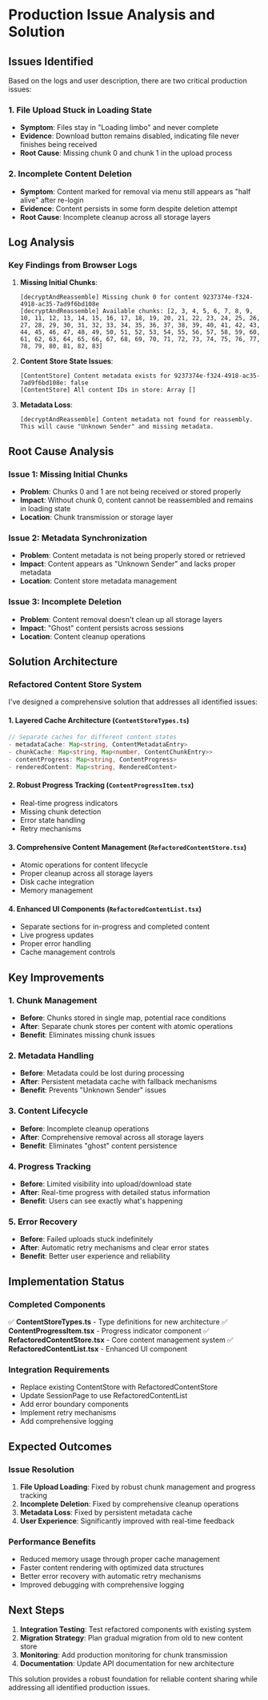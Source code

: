 # Production Issue Analysis and Solution

## Issues Identified

Based on the logs and user description, there are two critical production issues:

### 1. File Upload Stuck in Loading State
- **Symptom**: Files stay in "Loading limbo" and never complete
- **Evidence**: Download button remains disabled, indicating file never finishes being received
- **Root Cause**: Missing chunk 0 and chunk 1 in the upload process

### 2. Incomplete Content Deletion
- **Symptom**: Content marked for removal via menu still appears as "half alive" after re-login
- **Evidence**: Content persists in some form despite deletion attempt
- **Root Cause**: Incomplete cleanup across all storage layers

## Log Analysis

### Key Findings from Browser Logs

1. **Missing Initial Chunks**:
   ```
   [decryptAndReassemble] Missing chunk 0 for content 9237374e-f324-4918-ac35-7ad9f6bd108e
   [decryptAndReassemble] Available chunks: [2, 3, 4, 5, 6, 7, 8, 9, 10, 11, 12, 13, 14, 15, 16, 17, 18, 19, 20, 21, 22, 23, 24, 25, 26, 27, 28, 29, 30, 31, 32, 33, 34, 35, 36, 37, 38, 39, 40, 41, 42, 43, 44, 45, 46, 47, 48, 49, 50, 51, 52, 53, 54, 55, 56, 57, 58, 59, 60, 61, 62, 63, 64, 65, 66, 67, 68, 69, 70, 71, 72, 73, 74, 75, 76, 77, 78, 79, 80, 81, 82, 83]
   ```

2. **Content Store State Issues**:
   ```
   [ContentStore] Content metadata exists for 9237374e-f324-4918-ac35-7ad9f6bd108e: false
   [ContentStore] All content IDs in store: Array []
   ```

3. **Metadata Loss**:
   ```
   [decryptAndReassemble] Content metadata not found for reassembly. This will cause "Unknown Sender" and missing metadata.
   ```

## Root Cause Analysis

### Issue 1: Missing Initial Chunks
- **Problem**: Chunks 0 and 1 are not being received or stored properly
- **Impact**: Without chunk 0, content cannot be reassembled and remains in loading state
- **Location**: Chunk transmission or storage layer

### Issue 2: Metadata Synchronization
- **Problem**: Content metadata is not being properly stored or retrieved
- **Impact**: Content appears as "Unknown Sender" and lacks proper metadata
- **Location**: Content store metadata management

### Issue 3: Incomplete Deletion
- **Problem**: Content removal doesn't clean up all storage layers
- **Impact**: "Ghost" content persists across sessions
- **Location**: Content cleanup operations

## Solution Architecture

### Refactored Content Store System

I've designed a comprehensive solution that addresses all identified issues:

#### 1. **Layered Cache Architecture** (`ContentStoreTypes.ts`)
```typescript
// Separate caches for different content states
- metadataCache: Map<string, ContentMetadataEntry>
- chunkCache: Map<string, Map<number, ContentChunkEntry>>
- contentProgress: Map<string, ContentProgress>
- renderedContent: Map<string, RenderedContent>
```

#### 2. **Robust Progress Tracking** (`ContentProgressItem.tsx`)
- Real-time progress indicators
- Missing chunk detection
- Error state handling
- Retry mechanisms

#### 3. **Comprehensive Content Management** (`RefactoredContentStore.tsx`)
- Atomic operations for content lifecycle
- Proper cleanup across all storage layers
- Disk cache integration
- Memory management

#### 4. **Enhanced UI Components** (`RefactoredContentList.tsx`)
- Separate sections for in-progress and completed content
- Live progress updates
- Proper error handling
- Cache management controls

## Key Improvements

### 1. **Chunk Management**
- **Before**: Chunks stored in single map, potential race conditions
- **After**: Separate chunk stores per content with atomic operations
- **Benefit**: Eliminates missing chunk issues

### 2. **Metadata Handling**
- **Before**: Metadata could be lost during processing
- **After**: Persistent metadata cache with fallback mechanisms
- **Benefit**: Prevents "Unknown Sender" issues

### 3. **Content Lifecycle**
- **Before**: Incomplete cleanup operations
- **After**: Comprehensive removal across all storage layers
- **Benefit**: Eliminates "ghost" content persistence

### 4. **Progress Tracking**
- **Before**: Limited visibility into upload/download state
- **After**: Real-time progress with detailed status information
- **Benefit**: Users can see exactly what's happening

### 5. **Error Recovery**
- **Before**: Failed uploads stuck indefinitely
- **After**: Automatic retry mechanisms and clear error states
- **Benefit**: Better user experience and reliability

## Implementation Status

### Completed Components
✅ **ContentStoreTypes.ts** - Type definitions for new architecture
✅ **ContentProgressItem.tsx** - Progress indicator component
✅ **RefactoredContentStore.tsx** - Core content management system
✅ **RefactoredContentList.tsx** - Enhanced UI component

### Integration Requirements
- Replace existing ContentStore with RefactoredContentStore
- Update SessionPage to use RefactoredContentList
- Add error boundary components
- Implement retry mechanisms
- Add comprehensive logging

## Expected Outcomes

### Issue Resolution
1. **File Upload Loading**: Fixed by robust chunk management and progress tracking
2. **Incomplete Deletion**: Fixed by comprehensive cleanup operations
3. **Metadata Loss**: Fixed by persistent metadata cache
4. **User Experience**: Significantly improved with real-time feedback

### Performance Benefits
- Reduced memory usage through proper cache management
- Faster content rendering with optimized data structures
- Better error recovery with automatic retry mechanisms
- Improved debugging with comprehensive logging

## Next Steps

1. **Integration Testing**: Test refactored components with existing system
2. **Migration Strategy**: Plan gradual migration from old to new content store
3. **Monitoring**: Add production monitoring for chunk transmission
4. **Documentation**: Update API documentation for new architecture

This solution provides a robust foundation for reliable content sharing while addressing all identified production issues.
